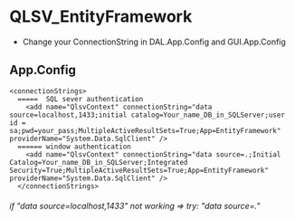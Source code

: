 # QLSV_EntityFramework
* Change your ConnectionString in DAL.App.Config and GUI.App.Config 
## App.Config
``` 
<connectionStrings>
  =====  SQL sever authentication
    <add name="QlsvContext" connectionString="data source=localhost,1433;initial catalog=Your_name_DB_in_SQLServer;user id = sa;pwd=your_pass;MultipleActiveResultSets=True;App=EntityFramework" providerName="System.Data.SqlClient" />
  ====== window authentication
    <add name="QlsvContext" connectionString="data source=.;Initial Catalog=Your_name_DB_in_SQLServer;Integrated Security=True;MultipleActiveResultSets=True;App=EntityFramework" providerName="System.Data.SqlClient" />
  </connectionStrings> 
```  
 ###### if "data source=localhost,1433" not working => try: "data source=."
